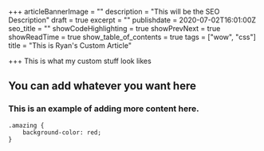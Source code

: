 +++
articleBannerImage = ""
description = "This will be the SEO Description"
draft = true
excerpt = ""
publishdate = 2020-07-02T16:01:00Z
seo_title = ""
showCodeHighlighting = true
showPrevNext = true
showReadTime = true
show_table_of_contents = true
tags = ["wow", "css"]
title = "This is Ryan's Custom Article"

+++
This is what my custom stuff look likes

## You can add whatever you want here

### This is an example of adding more content here. 

    .amazing {
    	background-color: red;
    }